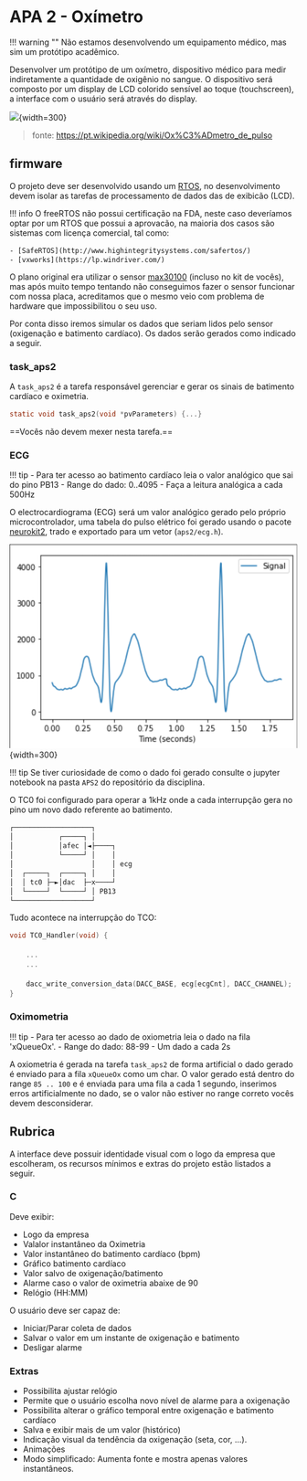 # APA 2 - Oxímetro

!!! warning ""
    Não estamos desenvolvendo um equipamento médico, mas sim um protótipo acadêmico.

Desenvolver um protótipo de um oxímetro, dispositivo médico para medir indiretamente a quantidade de oxigênio no sangue. O dispositivo será composto por um display de LCD colorido sensível ao toque (touchscreen), a interface com o usuário será através do display.

![](https://pfarma.com.br/images/noticias/oximetro.jpg){width=300}

> fonte: https://pt.wikipedia.org/wiki/Ox%C3%ADmetro_de_pulso

## firmware

O projeto deve ser desenvolvido usando um [ RTOS](https://www.mddionline.com/software/rtos-medical-devices-101), no desenvolvimento devem isolar as tarefas de processamento de dados das de exibicão (LCD).

!!! info
    O freeRTOS não possui certificação na FDA, neste caso deveríamos optar por um RTOS que possui a aprovacão, na maioria dos casos são sistemas com licença comercial, tal como:
    
    - [SafeRTOS](http://www.highintegritysystems.com/safertos/)
    - [vxworks](https://lp.windriver.com/)

O plano original era utilizar o sensor [max30100](https://www.filipeflop.com/produto/sensor-de-batimento-cardiaco-e-oximetro-max30100/) (incluso no kit de vocês), mas após muito tempo tentando não conseguimos fazer o sensor funcionar com nossa placa, acreditamos que o mesmo veio com problema de hardware que impossibilitou o seu uso. 
    
Por conta disso iremos simular os dados que seriam lidos pelo sensor (oxigenação e batimento cardíaco). Os dados serão gerados como indicado a seguir.

### task_aps2

A `task_aps2` é a tarefa responsável gerenciar e gerar os sinais de batimento cardíaco e oximetria. 

```c
static void task_aps2(void *pvParameters) {...}
```

==Vocês não devem mexer nesta tarefa.==

### ECG

!!! tip
    - Para ter acesso ao batimento cardíaco leia o valor analógico que sai do pino PB13
    - Range do dado: 0..4095
    - Faça a leitura analógica a cada 500Hz

O electrocardiograma (ECG) será um valor analógico gerado pelo próprio microcontrolador, uma tabela do pulso elétrico foi gerado usando o pacote [neurokit2](https://pypi.org/project/neurokit2/), trado e exportado para um vetor (`aps2/ecg.h`). 

![](21a-aps2/ecg.png){width=300}

!!! tip
    Se tiver curiosidade de como o dado foi gerado consulte o jupyter notebook na pasta `APS2` do repositório da disciplina.

O TC0 foi configurado para operar a 1kHz onde a cada interrupção gera no pino um novo dado referente ao batimento.

```
┌───────────────────┐
│           ┌─────┐ │
│           │afec │◄├────┐
│           └─────┘ │    │
│                   │    │ ecg 
│  ┌─────┐  ┌─────┐ │    │
│  │ tc0 ├─►│dac  ├─x────┘
│  └─────┘  └─────┘ │ PB13
└───────────────────┘
```
 
Tudo acontece na interrupção do TCO:

```c
void TC0_Handler(void) {

    ...
    ...

    dacc_write_conversion_data(DACC_BASE, ecg[ecgCnt], DACC_CHANNEL);
}
```

### Oximometria

!!! tip
    - Para ter acesso ao dado de oxiometria leia o dado na fila 'xQueueOx'.
    - Range do dado: 88-99
    - Um dado a cada 2s

A oxiometria é gerada na tarefa `task_aps2` de forma artificial o dado gerado é enviado para a fila `xQueueOx` como um char. O valor gerado está dentro do range `85 .. 100` e é enviada para uma fila a cada 1 segundo, inserimos erros artificialmente no dado, se o valor não estiver no range correto vocês devem desconsiderar.

## Rubrica

A interface deve possuir identidade visual com o logo da empresa que escolheram, os recursos mínimos e extras do projeto estão listados a seguir.

### C

Deve exibir:

- Logo da empresa
- Valalor instantâneo da Oximetria
- Valor instantâneo do batimento cardíaco (bpm)
- Gráfico batimento cardíaco
- Valor salvo de oxigenação/batimento
- Alarme caso o valor de oximetria abaixe de 90
- Relógio (HH:MM)

O usuário deve ser capaz de:

- Iniciar/Parar coleta de dados
- Salvar o valor em um instante de oxigenação e batimento
- Desligar alarme

### Extras

- Possibilita ajustar relógio
- Permite que o usuário escolha novo nível de alarme para a oxigenação
- Possibilita alterar o gráfico temporal entre oxigenação e batimento cardíaco
- Salva e exibir mais de um valor (histórico)
- Indicação visual da tendência da oxigenação (seta, cor, ...).
- Animações
- Modo simplificado: Aumenta fonte e mostra apenas valores instantâneos.
